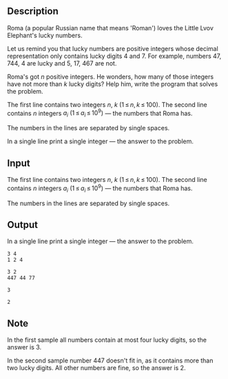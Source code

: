 ## Description

<div><p>Roma (a popular Russian name that means 'Roman') loves the Little Lvov Elephant's lucky numbers.</p><p>Let us remind you that lucky numbers are positive integers whose decimal representation only contains lucky digits <span class="tex-span">4</span> and <span class="tex-span">7</span>. For example, numbers <span class="tex-span">47</span>, <span class="tex-span">744</span>, <span class="tex-span">4</span> are lucky and <span class="tex-span">5</span>, <span class="tex-span">17</span>, <span class="tex-span">467</span> are not.</p><p>Roma's got <span class="tex-span"><i>n</i></span> positive integers. He wonders, how many of those integers have not more than <span class="tex-span"><i>k</i></span> lucky digits? Help him, write the program that solves the problem.</p></div><div class="input-specification"><p>The first line contains two integers <span class="tex-span"><i>n</i></span>, <span class="tex-span"><i>k</i></span> <span class="tex-span">(1 ≤ <i>n</i>, <i>k</i> ≤ 100)</span>. The second line contains <span class="tex-span"><i>n</i></span> integers <span class="tex-span"><i>a</i><sub class="lower-index"><i>i</i></sub></span> <span class="tex-span">(1 ≤ <i>a</i><sub class="lower-index"><i>i</i></sub> ≤ 10<sup class="upper-index">9</sup>)</span> — the numbers that Roma has. </p><p>The numbers in the lines are separated by single spaces.</p></div><div class="output-specification"><p>In a single line print a single integer — the answer to the problem.</p></div>

## Input

<p>The first line contains two integers <span class="tex-span"><i>n</i></span>, <span class="tex-span"><i>k</i></span> <span class="tex-span">(1 ≤ <i>n</i>, <i>k</i> ≤ 100)</span>. The second line contains <span class="tex-span"><i>n</i></span> integers <span class="tex-span"><i>a</i><sub class="lower-index"><i>i</i></sub></span> <span class="tex-span">(1 ≤ <i>a</i><sub class="lower-index"><i>i</i></sub> ≤ 10<sup class="upper-index">9</sup>)</span> — the numbers that Roma has. </p><p>The numbers in the lines are separated by single spaces.</p>

## Output

<p>In a single line print a single integer — the answer to the problem.</p>





```input1
3 4
1 2 4

```




```input2
3 2
447 44 77

```




```output1
3

```




```output2
2

```



## Note

<p>In the first sample all numbers contain at most four lucky digits, so the answer is <span class="tex-span">3</span>.</p><p>In the second sample number <span class="tex-span">447</span> doesn't fit in, as it contains more than two lucky digits. All other numbers are fine, so the answer is <span class="tex-span">2</span>.</p>
